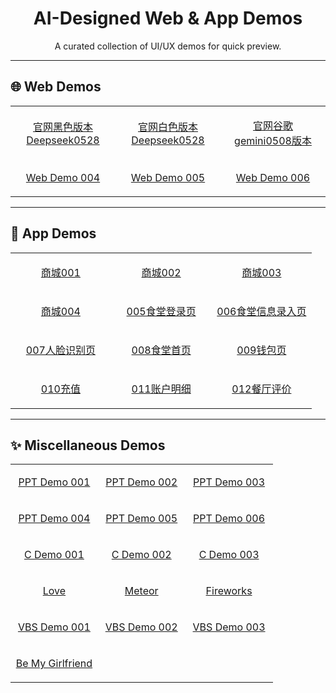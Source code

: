 <div align="center">
    <h1>AI-Designed Web & App Demos</h1>
    <p>A curated collection of UI/UX demos for quick preview.</p>
</div>

---

## 🌐 Web Demos

<table align="center" style="width:100%;">
    <tr style="text-align:center;">
        <td style="width:33%;">
            <a target="_blank" href="https://myparjna.github.io/ui-demo/Web/001">
                <p>官网黑色版本Deepseek0528</p>
            </a>
        </td>
        <td style="width:33%;">
            <a target="_blank" href="https://myparjna.github.io/ui-demo/Web/002">
                <p>官网白色版本Deepseek0528</p>
            </a>
        </td>
        <td style="width:33%;">
            <a target="_blank" href="https://myparjna.github.io/ui-demo/Web/003">
                <p>官网谷歌gemini0508版本</p>
            </a>
        </td>
    </tr>
    <tr style="text-align:center;">
        <td>
            <a target="_blank" href="https://myparjna.github.io/ui-demo/Web/004">
                <p>Web Demo 004</p>
            </a>
        </td>
        <td>
            <a target="_blank" href="https://myparjna.github.io/ui-demo/Web/005">
                <p>Web Demo 005</p>
            </a>
        </td>
        <td>
            <a target="_blank" href="https://myparjna.github.io/ui-demo/Web/006">
                <p>Web Demo 006</p>
            </a>
        </td>
    </tr>
</table>

---

## 📱 App Demos

<table align="center" style="width:100%;">
    <tr style="text-align:center;">
        <td style="width:33%;">
            <a target="_blank" href="https://myparjna.github.io/ui-demo/APP/001">
                <p>商城001</p>
            </a>
        </td>
        <td style="width:33%;">
            <a target="_blank" href="https://myparjna.github.io/ui-demo/APP/002">
                <p>商城002</p>
            </a>
        </td>
        <td style="width:33%;">
            <a target="_blank" href="https://myparjna.github.io/ui-demo/APP/003">
                <p>商城003</p>
            </a>
        </td>
    </tr>
    <tr style="text-align:center;">
        <td>
            <a target="_blank" href="https://myparjna.github.io/ui-demo/APP/004">
                <p>商城004</p>
            </a>
        </td>
        <td>
            <a target="_blank" href="https://myparjna.github.io/ui-demo/APP/005食堂登录页">
                <p>005食堂登录页</p>
            </a>
        </td>
        <td>
            <a target="_blank" href="https://myparjna.github.io/ui-demo/APP/006食堂信息录入页">
                <p>006食堂信息录入页</p>
            </a>
        </td>
    </tr>
    <tr style="text-align:center;">
        <td>
            <a target="_blank" href="https://myparjna.github.io/ui-demo/APP/007人脸识别页">
                <p>007人脸识别页</p>
            </a>
        </td>
        <td>
            <a target="_blank" href="https://myparjna.github.io/ui-demo/APP/008食堂首页">
                <p>008食堂首页</p>
            </a>
        </td>
        <td>
            <a target="_blank" href="https://myparjna.github.io/ui-demo/APP/009钱包页">
                <p>009钱包页</p>
            </a>
        </td>
    </tr>
    <tr style="text-align:center;">
        <td>
            <a target="_blank" href="https://myparjna.github.io/ui-demo/APP/010充值">
                <p>010充值</p>
            </a>
        </td>
        <td>
            <a target="_blank" href="https://myparjna.github.io/ui-demo/APP/011账户明细">
                <p>011账户明细</p>
            </a>
        </td>
        <td>
            <a target="_blank" href="https://myparjna.github.io/ui-demo/APP/012餐厅评价">
                <p>012餐厅评价</p>
            </a>
        </td>
    </tr>
</table>

---

## ✨ Miscellaneous Demos

<table align="center" style="width:100%;">
    <tr style="text-align:center;">
        <td style="width:33%;"><a target="_blank" href="https://github.com/sun0225SUN/Awesome-Love-Code/tree/main/MatLab/001"><p>PPT Demo 001</p></a></td>
        <td style="width:33%;"><a target="_blank" href="https://github.com/sun0225SUN/Awesome-Love-Code/tree/main/MatLab/002"><p>PPT Demo 002</p></a></td>
        <td style="width:33%;"><a target="_blank" href="https://github.com/sun0225SUN/Awesome-Love-Code/tree/main/MatLab/003"><p>PPT Demo 003</p></a></td>
    </tr>
    <tr style="text-align:center;">
        <td><a target="_blank" href="https://github.com/sun0225SUN/Awesome-Love-Code/tree/main/MatLab/004"><p>PPT Demo 004</p></a></td>
        <td><a target="_blank" href="https://github.com/sun0225SUN/Awesome-Love-Code/tree/main/MatLab/005"><p>PPT Demo 005</p></a></td>
        <td><a target="_blank" href="https://github.com/sun0225SUN/Awesome-Love-Code/tree/main/MatLab/006"><p>PPT Demo 006</p></a></td>
    </tr>
    <tr style="text-align:center;">
        <td><a target="_blank" href="https://github.com/sun0225SUN/Awesome-Love-Code/tree/main/C/001"><p>C Demo 001</p></a></td>
        <td><a target="_blank" href="https://github.com/sun0225SUN/Awesome-Love-Code/tree/main/C/002"><p>C Demo 002</p></a></td>
        <td><a target="_blank" href="https://github.com/sun0225SUN/Awesome-Love-Code/tree/main/C/003"><p>C Demo 003</p></a></td>
    </tr>
    <tr style="text-align:center;">
        <td><a target="_blank" href="https://github.com/sun0225SUN/love"><p>Love</p></a></td>
        <td><a target="_blank" href="https://github.com/sun0225SUN/meteor"><p>Meteor</p></a></td>
        <td><a target="_blank" href="https://github.com/sun0225SUN/fireworks"><p>Fireworks</p></a></td>
    </tr>
    <tr style="text-align:center;">
        <td><a target="_blank" href="https://github.com/sun0225SUN/Awesome-Love-Code/tree/main/Vbs/001"><p>VBS Demo 001</p></a></td>
        <td><a target="_blank" href="https://github.com/sun0225SUN/Awesome-Love-Code/tree/main/Vbs/002"><p>VBS Demo 002</p></a></td>
        <td><a target="_blank" href="https://github.com/sun0225SUN/Awesome-Love-Code/tree/main/Vbs/003"><p>VBS Demo 003</p></a></td>
    </tr>
     <tr style="text-align:center;">
        <td><a target="_blank" href="https://github.com/sun0225SUN/Be-My-Girlfriend"><p>Be My Girlfriend</p></a></td>
        <td></td>
        <td></td>
    </tr>
</table>
